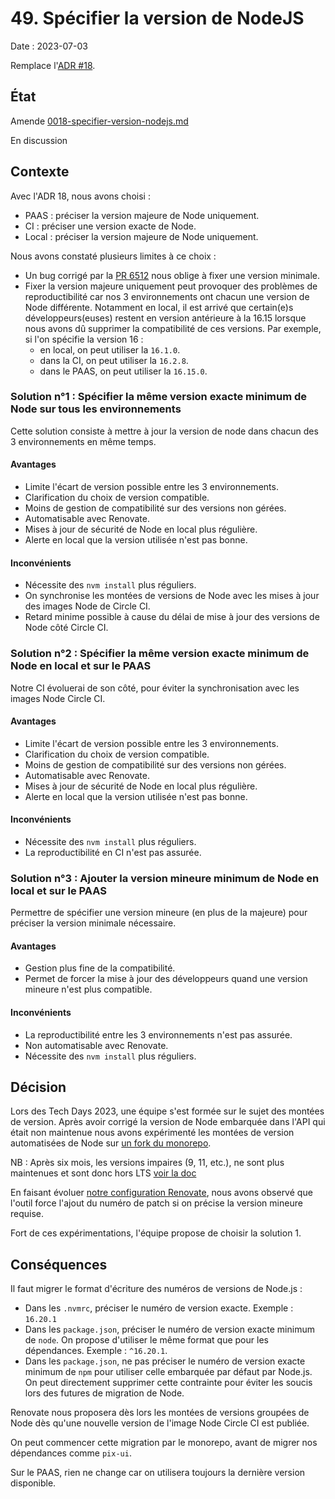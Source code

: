 # 49. Spécifier la version de NodeJS

Date : 2023-07-03

Remplace l'[ADR #18](./0018-specifier-version-nodejs.md).

## État

Amende [0018-specifier-version-nodejs.md][0018]

[0018]: ./0018-specifier-version-nodejs.md

En discussion

## Contexte

Avec l'ADR 18, nous avons choisi :
- PAAS : préciser la version majeure de Node uniquement.
- CI : préciser une version exacte de Node.
- Local : préciser la version majeure de Node uniquement.

Nous avons constaté plusieurs limites à ce choix :
- Un bug corrigé par la [PR 6512](https://github.com/1024pix/pix/pull/6512) nous oblige à fixer une version minimale.
- Fixer la version majeure uniquement peut provoquer des problèmes de reproductibilité car nos 3 environnements ont chacun une version de Node différente. Notamment en local, il est arrivé que certain(e)s développeurs(euses) restent en version antérieure à la 16.15 lorsque nous avons dû supprimer la compatibilité de ces versions. Par exemple, si l'on spécifie la version 16 :
  * en local, on peut utiliser la `16.1.0`.
  * dans la CI, on peut utiliser la `16.2.8`.
  * dans le PAAS, on peut utiliser la `16.15.0`.

### Solution n°1 : Spécifier la même version exacte minimum de Node sur tous les environnements

Cette solution consiste à mettre à jour la version de node dans chacun des 3 environnements en même temps.

#### Avantages
- Limite l'écart de version possible entre les 3 environnements.
- Clarification du choix de version compatible.
- Moins de gestion de compatibilité sur des versions non gérées.
- Automatisable avec Renovate.
- Mises à jour de sécurité de Node en local plus régulière.
- Alerte en local que la version utilisée n'est pas bonne.

#### Inconvénients
- Nécessite des `nvm install` plus réguliers.
- On synchronise les montées de versions de Node avec les mises à jour des images Node de Circle CI.
- Retard minime possible à cause du délai de mise à jour des versions de Node côté Circle CI.

### Solution n°2 : Spécifier la même version exacte minimum de Node en local et sur le PAAS

Notre CI évoluerai de son côté, pour éviter la synchronisation avec les images Node Circle CI.

#### Avantages
- Limite l'écart de version possible entre les 3 environnements.
- Clarification du choix de version compatible.
- Moins de gestion de compatibilité sur des versions non gérées.
- Automatisable avec Renovate.
- Mises à jour de sécurité de Node en local plus régulière.
- Alerte en local que la version utilisée n'est pas bonne.

#### Inconvénients
- Nécessite des `nvm install` plus réguliers.
- La reproductibilité en CI n'est pas assurée.

### Solution n°3 : Ajouter la version mineure minimum de Node en local et sur le PAAS

Permettre de spécifier une version mineure (en plus de la majeure) pour préciser la version minimale nécessaire. 

#### Avantages
- Gestion plus fine de la compatibilité.
- Permet de forcer la mise à jour des développeurs quand une version mineure n'est plus compatible.

#### Inconvénients
- La reproductibilité entre les 3 environnements n'est pas assurée.
- Non automatisable avec Renovate.
- Nécessite des `nvm install` plus réguliers.

## Décision

Lors des Tech Days 2023, une équipe s'est formée sur le sujet des montées de version. Après avoir corrigé la version de Node embarquée dans l'API qui était non maintenue nous avons expérimenté les montées de version automatisées de Node sur [un fork du monorepo](https://github.com/1024pix/pix-renovate-test).

NB : Après six mois, les versions impaires (9, 11, etc.), ne sont plus maintenues et sont donc hors LTS [voir la doc](https://nodejs.dev/en/about/releases/)

En faisant évoluer [notre configuration Renovate](https://github.com/1024pix/renovate-config), nous avons observé que l'outil force l'ajout du numéro de patch si on précise la version mineure requise.

Fort de ces expérimentations, l'équipe propose de choisir la solution 1.

## Conséquences

Il faut migrer le format d'écriture des numéros de versions de Node.js :
- Dans les `.nvmrc`, préciser le numéro de version exacte. Exemple : `16.20.1`
- Dans les `package.json`, préciser le numéro de version exacte minimum de `node`. On propose d'utiliser le même format que pour les dépendances. Exemple : `^16.20.1`.
- Dans les `package.json`, ne pas préciser le numéro de version exacte minimum de `npm` pour utiliser celle embarquée par défaut par Node.js. On peut directement supprimer cette contrainte pour éviter les soucis lors des futures de migration de Node.

Renovate nous proposera dès lors les montées de versions groupées de Node dès qu'une nouvelle version de l'image Node Circle CI est publiée.

On peut commencer cette migration par le monorepo, avant de migrer nos dépendances comme `pix-ui`.

Sur le PAAS, rien ne change car on utilisera toujours la dernière version disponible.
